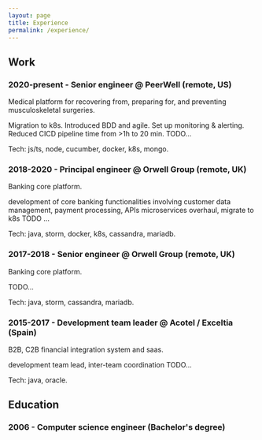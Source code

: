 ```yaml
---
layout: page
title: Experience
permalink: /experience/
---
```


<!-- TODO -->

## Work

### 2020-present - Senior engineer @ PeerWell (remote, US)

Medical platform for recovering from, preparing for, and preventing musculoskeletal surgeries.

Migration to k8s. Introduced BDD and agile. Set up monitoring & alerting. Reduced CICD pipeline time from >1h to 20 min. TODO...

Tech: js/ts, node, cucumber, docker, k8s, mongo.

### 2018-2020 - Principal engineer @ Orwell Group (remote, UK)

Banking core platform.

development of core banking functionalities involving customer data management, payment processing, APIs
microservices overhaul, migrate to k8s
TODO ...

Tech: java, storm, docker, k8s, cassandra, mariadb.

### 2017-2018 - Senior engineer @ Orwell Group (remote, UK)

Banking core platform.

TODO...

Tech: java, storm, cassandra, mariadb.

### 2015-2017 - Development team leader @ Acotel / Exceltia (Spain)

B2B, C2B financial integration system and saas.

development team lead, inter-team coordination
TODO...

Tech: java, oracle.

## Education

### 2006 - Computer science engineer (Bachelor's degree)

